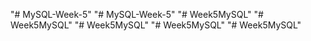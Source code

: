 "# MySQL-Week-5" 
"# MySQL-Week-5" 
"# Week5MySQL" 
"# Week5MySQL" 
"# Week5MySQL" 
"# Week5MySQL" 
"# Week5MySQL" 
